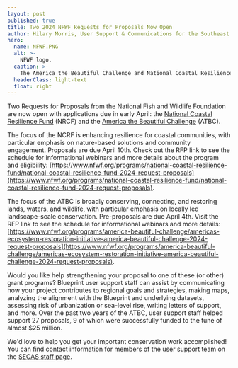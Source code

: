 ```yaml
---
layout: post
published: true
title: Two 2024 NFWF Requests for Proposals Now Open
author: Hilary Morris, User Support & Communications for the Southeast Blueprint
hero:
  name: NFWF.PNG
  alt: >-
    NFWF logo.
  caption: >-
    The America the Beautiful Challenge and National Coastal Resilience Fund 2024 RFPs are now accepting proposals, with due dates in early April.
  headerClass: light-text
  float: right
---
```


Two Requests for Proposals from the National Fish and Wildlife Foundation are now open with applications due in early April: the [National Coastal Resilience Fund](https://www.nfwf.org/programs/national-coastal-resilience-fund/national-coastal-resilience-fund-2024-request-proposals) (NRCF) and the [America the Beautiful Challenge](https://www.nfwf.org/programs/america-beautiful-challenge/americas-ecosystem-restoration-initiative-america-beautiful-challenge-2024-request-proposals) (ATBC).<!--more--> 

The focus of the NCRF is enhancing resilience for coastal communities, with particular emphasis on nature-based solutions and community engagement. Proposals are due April 10th. Check out the RFP link to see the schedule for informational webinars and more details about the program and eligibility: [https://www.nfwf.org/programs/national-coastal-resilience-fund/national-coastal-resilience-fund-2024-request-proposals](https://www.nfwf.org/programs/national-coastal-resilience-fund/national-coastal-resilience-fund-2024-request-proposals).

The focus of the ATBC is broadly conserving, connecting, and restoring lands, waters, and wildlife, with particular emphasis on locally led landscape-scale conservation. Pre-proposals are due April 4th. Visit the RFP link to see the schedule for informational webinars and more details: [https://www.nfwf.org/programs/america-beautiful-challenge/americas-ecosystem-restoration-initiative-america-beautiful-challenge-2024-request-proposals](https://www.nfwf.org/programs/america-beautiful-challenge/americas-ecosystem-restoration-initiative-america-beautiful-challenge-2024-request-proposals).

Would you like help strengthening your proposal to one of these (or other) grant programs? Blueprint user support staff can assist by communicating how your project contributes to regional goals and strategies, making maps, analyzing the alignment with the Blueprint and underlying datasets, assessing risk of urbanization or sea-level rise,  writing letters of support, and more. Over the past two years of the ATBC, user support staff helped support 27 proposals, 9 of which were successfully funded to the tune of almost $25 million. 

We'd love to help you get your important conservation work accomplished! You can find contact information for members of the user support team on the [SECAS staff page](https://secassoutheast.org/staff).
